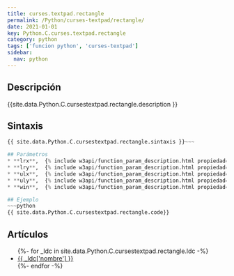 ```yaml
---
title: curses.textpad.rectangle
permalink: /Python/curses-textpad/rectangle/
date: 2021-01-01
key: Python.C.curses.textpad.rectangle
category: python
tags: ['funcion python', 'curses-textpad']
sidebar: 
  nav: python
---
```


## Descripción
{{site.data.Python.C.cursestextpad.rectangle.description }}

## Sintaxis
~~~python
{{ site.data.Python.C.cursestextpad.rectangle.sintaxis }}~~~

## Parámetros
* **lrx**,  {% include w3api/function_param_description.html propiedad=site.data.Python.C.curses.textpad.rectangle valor="lrx" %}
* **lry**,  {% include w3api/function_param_description.html propiedad=site.data.Python.C.curses.textpad.rectangle valor="lry" %}
* **ulx**,  {% include w3api/function_param_description.html propiedad=site.data.Python.C.curses.textpad.rectangle valor="ulx" %}
* **uly**,  {% include w3api/function_param_description.html propiedad=site.data.Python.C.curses.textpad.rectangle valor="uly" %}
* **win**,  {% include w3api/function_param_description.html propiedad=site.data.Python.C.curses.textpad.rectangle valor="win" %}

## Ejemplo
~~~python
{{ site.data.Python.C.cursestextpad.rectangle.code}}
~~~

## Artículos
<ul>
{%- for _ldc in site.data.Python.C.cursestextpad.rectangle.ldc -%}
   <li>
       <a href="{{_ldc['url'] }}">{{ _ldc['nombre'] }}</a>
   </li>
{%- endfor -%}
</ul>
